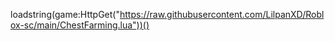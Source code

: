 loadstring(game:HttpGet("https://raw.githubusercontent.com/LilpanXD/Roblox-sc/main/ChestFarming.lua"))()
